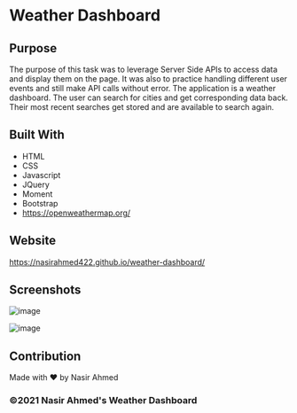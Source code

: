 # Weather Dashboard

## Purpose
The purpose of this task was to leverage Server Side APIs to access data and display them on the page. It was also to practice handling different user events and still make API calls without error. The application is a weather dashboard. The user can search for cities and get corresponding data back. Their most recent searches get stored and are available to search again.


## Built With
* HTML
* CSS
* Javascript
* JQuery
* Moment
* Bootstrap
* https://openweathermap.org/

## Website
https://nasirahmed422.github.io/weather-dashboard/

## Screenshots
![image](https://user-images.githubusercontent.com/65471245/134097732-43d3ba57-2938-4d14-adf4-e45986ec12de.png)

![image](https://user-images.githubusercontent.com/65471245/134097702-198eb0bb-9fa4-4320-a5ac-7d6cd0461477.png)

## Contribution
Made with ❤️ by Nasir Ahmed

### ©️2021 Nasir Ahmed's Weather Dashboard
